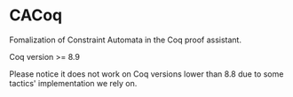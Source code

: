 # CACoq
Fomalization of Constraint Automata in the Coq proof assistant.

Coq version >= 8.9

Please notice it does not work on Coq versions lower than 8.8 due to some tactics' implementation we rely on.
